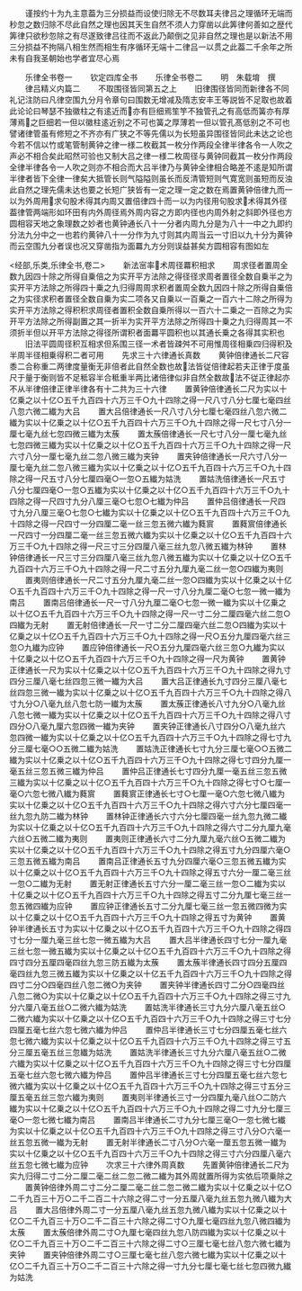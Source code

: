 <!-- { "loadSidebar": true } -->
　　谨按约十为九主意葢为三分损益而设使归除无不尽数耳夫律吕之理循环无端而秒忽之数归除不尽此自然之理也因其天生自然不须人力穿凿以此筭律何善如之歴代筭律只欲秒忽除之有尽遂致律吕往而不返此乃颠倒之见非自然之理也是以新法不用三分损益不拘隔八相生然而相生有序循环无端十二律吕一以贯之此葢二千余年之所未有自我圣朝始也学者宜尽心焉

　　乐律全书卷一
　　钦定四库全书
　　乐律全书卷二
　　明　朱载堉　撰
　　律吕精义内篇二
　　不取围径皆同第五之上
　　旧律围径皆同而新律各不同礼记注防曰凡律空围九分月令章句曰围数无增减及隋志安丰王等説皆不足取也故着此论论曰琴瑟不独徽柱之有逺近而亦有巨细焉笙竽不独管孔之有高低而簧亦有厚薄焉之巨细若一但以徽柱逺近别之不可也簧之厚薄若一但以管孔髙低别之不可也譬诸律管虽有修短之不齐亦有广狭之不等先儒以为长短虽异围径皆同此未达之论也今若不信以竹或笔管制黄钟之律一様二枚截其一枚分作两段全律半律各令一人吹之声必不相合矣此昭然可验也又制大吕之律一様二枚周径与黄钟同截其一枚分作两段全律半律各令一人吹之则亦不相合而大吕半律乃与黄钟全律相合略差不逺是知所谓半律者皆下全律一律矣大抵管长则气隘隘则虽长而反清管短则气寛宽则虽短而反浊此自然之理先儒未达也要之长短广狭皆有一定之理一定之数在焉置黄钟倍律九而一以为外周用求句股术得其内周又置倍律四十而一以为内径用句股求术得其外径葢律管两端形如环田有内外周径焉外周内容之方即内径也内周外射之斜即外径也方圆相容天地之象理数之妙者也黄钟通长八十一分者内周九分是为八十一中之九即约分法九分中之一也若约黄钟八十一分作为九寸则其内周当云一寸旧以九十分为黄钟而云空围九分者误也况又穿凿指为面羃九方分则误益甚矣方圆相容有图如左

<经部,乐类,乐律全书,卷二>
　　新法宻率术周径羃积相求
　　周求径者置周全数九因四十除之所得自乗倍之为实开平方法除之得径径求周者置径全数自乗半之为实开平方法除之所得四十乗之九归得周周求积者置周全数九因四十除之所得自乗倍之为实径求积者置径全数自乗为实二项各又自乗以一百乗之一百六十二除之所得为实开平方法除之得积积求周径者置积全数自乗所得以一百六十二乗之一百除之为实开平方法除之所得副置之其一折半为实开平方法除之所得四十乗之九归得周其一不须折半但以开平方法除之得径所谓积者面羃平圆积也以其通长乗之各得其实积也
　　旧法平圆周径积互相求但系围三径一术者皆疎舛不可用惟周径相乗四归得积及半周半径相乗得积二者可用
　　先求三十六律通长真数
　　黄钟倍律通长二尺容黍二合称重二两律度量衡无非倍者此自然全数也故法皆従倍律起若夫正律于度虽尺于量于衡则皆不足秪容半合秪重半两比诸倍律似非自然全数故法不従正律起亦不从半律倍律正律半律各有十二共为三十六律
　　置黄钟倍律通长二尺为实以十亿乗之以十亿○五千九百四十六万三千○九十四除之得一尺八寸八分七厘七毫四丝八忽六微二纎为大吕
　　置大吕倍律通长一尺八寸八分七厘七毫四丝八忽六微二纎为实以十亿乗之以十亿○五千九百四十六万三千○九十四除之得一尺七寸八分一厘七毫九丝七忽四微三纎为太蔟
　　置太蔟倍律通长一尺七寸八分一厘七毫九丝七忽四微三纎为实以十亿乗之以十亿○五千九百四十六万三千○九十四除之得一尺六寸八分一厘七毫九丝二忽八微三纎为夹钟
　　置夹钟倍律通长一尺六寸八分一厘七毫九丝二忽八微三纎为实以十亿乗之以十亿○五千九百四十六万三千○九十四除之得一尺五寸八分七厘四毫○一忽○五纎为姑洗
　　置姑洗倍律通长一尺五寸八分七厘四毫○一忽○五纎为实以十亿乗之以十亿○五千九百四十六万三千○九十四除之得一尺四寸九分八厘三毫○七忽○七纎为仲吕
　　置仲吕倍律通长一尺四寸九分八厘三毫○七忽○七纎为实以十亿乗之以十亿○五千九百四十六万三千○九十四除之得一尺四寸一分四厘二毫一丝三忽五微六纎为蕤賔
　　置蕤賔倍律通长一尺四寸一分四厘二毫一丝三忽五微六纎为实以十亿乗之以十亿○五千九百四十六万三千○九十四除之得一尺三寸三分四厘八毫三丝九忽八微五纎为林钟
　　置林钟倍律通长一尺三寸三分四厘八毫三丝九忽八微五纎为实以十亿乗之以十亿○五千九百四十六万三千○九十四除之得一尺二寸五分九厘九毫二丝一忽○四纎为夷则
　　置夷则倍律通长一尺二寸五分九厘九毫二丝一忽○四纎为实以十亿乗之以十亿○五千九百四十六万三千○九十四除之得一尺一寸八分九厘二毫○七忽一微一纎为南吕
　　置南吕倍律通长一尺一寸八分九厘二毫○七忽一微一纎为实以十亿乗之以十亿○五千九百四十六万三千○九十四除之得一尺一寸二分二厘四毫六丝二忽○四纎为无射
　　置无射倍律通长一尺一寸二分二厘四毫六丝二忽○四纎为实以十亿乗之以十亿○五千九百四十六万三千○九十四除之得一尺○五分九厘四毫六丝三忽○九纎为应钟
　　置应钟倍律通长一尺○五分九厘四毫六丝三忽○九纎为实以十亿乗之以十亿○五千九百四十六万三千○九十四除之得一尺为黄钟
　　置黄钟正律通长一尺为实以十亿乗之以十亿○五千九百四十六万三千○九十四除之得九寸四分三厘八毫七丝四忽三微一纎为大吕
　　置大吕正律通长九寸四分三厘八毫七丝四忽三微一纎为实以十亿乗之以十亿○五千九百四十六万三千○九十四除之得八寸九分○八毫九丝八忽七防一纎为太蔟
　　置太蔟正律通长八寸九分○八毫九丝八忽七微一纎为实以十亿乗之以十亿○五千九百四十六万三千○九十四除之得八寸四分○八毫九厘六忽四微一纎为夹钟
　　置夹钟正律通长八寸四分○八毫九丝六忽四微一纎为实以十亿乗之以十亿○五千九百四十六万三千○九十四除之得七寸九分三厘七毫○○五微二纎为姑洗
　　置姑洗正律通长七寸九分三厘七毫○○五微二纎为实以十亿乗之以十亿○五千九百四十六万三千○九十四除之得七寸四分九厘一毫五丝三忽五微三纎为仲吕
　　置仲吕正律通长七寸四分九厘一毫五丝三忽五微三纎为实以十亿乗之以十亿○五千九百四十六万三千○九十四除之得七寸○七厘一毫○六忽七微八纎为蕤賔
　　置蕤賔正律通长七寸○七厘一毫○六忽七微八纎为实以十亿乗之以十亿○五千九百四十六万三千○九十四除之得六寸六分七厘四毫一丝九忽九防二纎为林钟
　　置林钟正律通长六寸六分七厘四毫一丝九忽九微二纎为实以十亿乗之以十亿○五千九百四十六万三千○九十四除之得六寸二分九厘九毫六丝○五微二纎为夷则
　　置夷则正律通长六寸二分九厘九毫六丝○五微二纎为实以十亿乗之以十亿○五千九百四十六万三千○九十四除之得五寸九分四厘六毫○三忽五微五纎为南吕
　　置南吕正律通长五寸九分四厘六毫○三忽五微五纎为实以十亿乗之以十亿○五千九百四十六万三千○九十四除之得五寸六分一厘二毫三丝一忽○二纎为无射
　　置无射正律通长五寸六分一厘二毫三丝一忽○二纎为实以十亿乗之以十亿○五千九百四十六万三千○九十四除之得五寸二分九厘七毫三丝一忽五微四纎为应钟
　　置应钟正律通长五寸二分九厘七毫三丝一忽五微四微为实以十亿乗之以十亿○五千九百四十六万三千○九十四除之得五寸为黄钟
　　置黄钟半律通长五寸为实以十亿乗之以十亿○五千九百四十六万三千○九十四除之得四寸七分一厘九毫三丝七忽一微五纎为大吕
　　置大吕半律通长四寸七分一厘九毫三丝七忽一微五纎为实以十亿乗之以十亿○五千九百四十六万三千○九十四除之得四寸四分五厘四毫四丝九忽三防五纎为太蔟
　　置太蔟半律通长四寸四分五厘四毫四丝九忽三微五纎为实以十亿乗之以十亿五千九百四十六万三千○九十四除之得四寸二分○四毫四丝八忽二微○为夹钟
　　置夹钟半律通长四寸二分○四毫四丝八忽二微○为实以十亿乗之以十亿○五千九百四十六万三千○九十四除之得三寸九分六厘八毫五丝○二微六纎为姑洗
　　置姑洗半律通长三寸九分六厘八毫五丝○二微六纎为实以十亿乗之以十亿○五千九百四十六万三千○九十四除之得三寸七分四厘五毫七丝六忽七微六纎为仲吕
　　置仲吕半律通长三寸七分四厘五毫七丝六忽七微六纎为实以十亿乗之以十亿○五千九百四十六万三千○九十四除之得三寸五分三厘五毫五丝三忽纎为姑洗
　　置姑洗半律通长三寸九分六厘八毫五丝○二微六纎为实以十亿乗之以十亿○五千九百四十六万三千○九十四除之得三寸七分四厘五毫七丝六忽七微六纎为仲吕
　　置仲吕半律通长三寸七分四厘五毫七丝六忽七微六纎为实以十亿乗之以十亿○五千九百四十六万三千○九十四除之得三寸五分三厘五毫五丝三忽六纎为夷则
　　置夷则半律通长三寸一分四厘九毫八丝○二防六纎为实以十亿乗之以十亿○五千九百四十六万三千○九十四除之得二寸九分七厘三毫○一忽七微七纎为南吕
　　置南吕半律通长二寸九分七厘三毫○一忽七微七纎为实以十亿乗之以十亿○五千九百四十六万三千○九十四除之得三寸八分○六毫一丝五忽五微一纎为无射
　　置无射半律通长二寸八分○六毫一厘五忽五微一纎为实以十亿乗之以十亿○五千九百四十六万三千○九十四除之得三寸六分四厘八毫六丝五忽七微七纎为应钟
　　次求三十六律外周真数
　　先置黄钟倍律通长二尺为实九归得二寸二分二厘二毫二丝二忽二微二纎为其外周就置所得为实依后项乗除之
　　置黄钟倍律外周二寸二分二厘二毫二丝二忽二微二纎为实以十亿乗之以十亿○二千九百三十万○二千二百二十六除之得二寸一分五厘八毫九丝五忽九微八纎为大吕
　　置大吕倍律外周二寸一分五厘八毫九丝五忽九微八纎为实以十亿乗之以十亿○二千九百三十万○二千二百三十六除之得二寸○九厘七毫四丝九忽八微四纎为太蔟
　　置太蔟倍律外周二寸○九厘七毫四丝九忽八防四纎为实以十亿乗之以十亿○二千九百三十万○二千二百三十六除之得二寸○三厘七毫七丝八忽六微七纎为夹钟
　　置夹钟倍律外周二寸○三厘七毫七丝八忽六微七纎为实以十亿乗之以十亿○二千九百三十万○二千二百三十六除之得一寸九分七厘七毫七丝七忽四微九纎为姑洗
